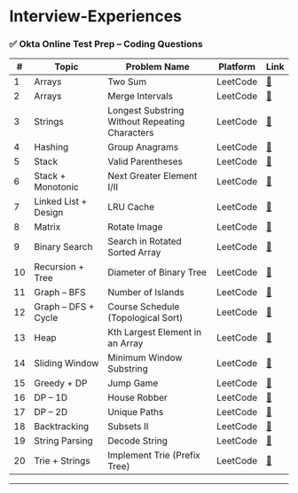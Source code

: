 # Interview-Experiences

### ✅ Okta Online Test Prep – Coding Questions

| #  | Topic                | Problem Name                                   | Platform | Link                                                                                |
| -- | -------------------- | ---------------------------------------------- | -------- | ----------------------------------------------------------------------------------- |
| 1  | Arrays               | Two Sum                                        | LeetCode | [🔗](https://leetcode.com/problems/two-sum/)                                        |
| 2  | Arrays               | Merge Intervals                                | LeetCode | [🔗](https://leetcode.com/problems/merge-intervals/)                                |
| 3  | Strings              | Longest Substring Without Repeating Characters | LeetCode | [🔗](https://leetcode.com/problems/longest-substring-without-repeating-characters/) |
| 4  | Hashing              | Group Anagrams                                 | LeetCode | [🔗](https://leetcode.com/problems/group-anagrams/)                                 |
| 5  | Stack                | Valid Parentheses                              | LeetCode | [🔗](https://leetcode.com/problems/valid-parentheses/)                              |
| 6  | Stack + Monotonic    | Next Greater Element I/II                      | LeetCode | [🔗](https://leetcode.com/problems/next-greater-element-i/)                         |
| 7  | Linked List + Design | LRU Cache                                      | LeetCode | [🔗](https://leetcode.com/problems/lru-cache/)                                      |
| 8  | Matrix               | Rotate Image                                   | LeetCode | [🔗](https://leetcode.com/problems/rotate-image/)                                   |
| 9  | Binary Search        | Search in Rotated Sorted Array                 | LeetCode | [🔗](https://leetcode.com/problems/search-in-rotated-sorted-array/)                 |
| 10 | Recursion + Tree     | Diameter of Binary Tree                        | LeetCode | [🔗](https://leetcode.com/problems/diameter-of-binary-tree/)                        |
| 11 | Graph – BFS          | Number of Islands                              | LeetCode | [🔗](https://leetcode.com/problems/number-of-islands/)                              |
| 12 | Graph – DFS + Cycle  | Course Schedule (Topological Sort)             | LeetCode | [🔗](https://leetcode.com/problems/course-schedule/)                                |
| 13 | Heap                 | Kth Largest Element in an Array                | LeetCode | [🔗](https://leetcode.com/problems/kth-largest-element-in-an-array/)                |
| 14 | Sliding Window       | Minimum Window Substring                       | LeetCode | [🔗](https://leetcode.com/problems/minimum-window-substring/)                       |
| 15 | Greedy + DP          | Jump Game                                      | LeetCode | [🔗](https://leetcode.com/problems/jump-game/)                                      |
| 16 | DP – 1D              | House Robber                                   | LeetCode | [🔗](https://leetcode.com/problems/house-robber/)                                   |
| 17 | DP – 2D              | Unique Paths                                   | LeetCode | [🔗](https://leetcode.com/problems/unique-paths/)                                   |
| 18 | Backtracking         | Subsets II                                     | LeetCode | [🔗](https://leetcode.com/problems/subsets-ii/)                                     |
| 19 | String Parsing       | Decode String                                  | LeetCode | [🔗](https://leetcode.com/problems/decode-string/)                                  |
| 20 | Trie + Strings       | Implement Trie (Prefix Tree)                   | LeetCode | [🔗](https://leetcode.com/problems/implement-trie-prefix-tree/)                     |

--- 
